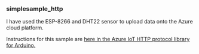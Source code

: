 ### simplesample_http
I have used the ESP-8266 and DHT22 sensor to upload data onto the Azure cloud platform.


Instructions for this sample are
[here in the Azure IoT HTTP protocol library for Arduino.](https://github.com/Azure/azure-iot-arduino-protocol-http)
